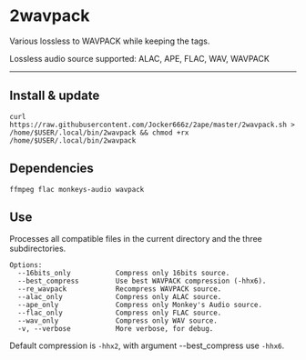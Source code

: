 # 2wavpack

Various lossless to WAVPACK while keeping the tags.

Lossless audio source supported: ALAC, APE, FLAC, WAV, WAVPACK

--------------------------------------------------------------------------------------------------
## Install & update
`curl https://raw.githubusercontent.com/Jocker666z/2ape/master/2wavpack.sh > /home/$USER/.local/bin/2wavpack && chmod +rx /home/$USER/.local/bin/2wavpack`

## Dependencies
`ffmpeg flac monkeys-audio wavpack`

## Use
Processes all compatible files in the current directory and the three subdirectories.
```
Options:
  --16bits_only           Compress only 16bits source.
  --best_compress         Use best WAVPACK compression (-hhx6).
  --re_wavpack            Recompress WAVPACK source.
  --alac_only             Compress only ALAC source.
  --ape_only              Compress only Monkey's Audio source.
  --flac_only             Compress only FLAC source.
  --wav_only              Compress only WAV source.
  -v, --verbose           More verbose, for debug.
```

Default compression is `-hhx2`, with argument --best_compress use `-hhx6`.
